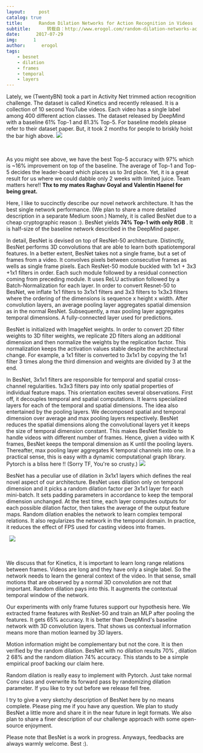 ```yaml
---
layout:     post
catalog: true
title:      Random Dilation Networks for Action Recognition in Videos
subtitle:      转载自：http://www.erogol.com/random-dilation-networks-action-recognition-videos/
date:      2017-07-29
img:      1
author:      erogol
tags:
    - besnet
    - dilation
    - frames
    - temporal
    - layers
---
```


Lately, we (TwentyBN) took a part in Activity Net trimmed action recognition challenge. The dataset is called Kinetics and recently released. It is a collection of 10 second YouTube videos. Each video has a single label among 400 different action classes. The dataset released by DeepMind with a baseline 61% Top-1 and 81.3% Top-5. For baseline models please refer to their dataset paper. But, it took 2 months for people to briskly hoist the bar high above. 
![](http://www.erogol.com/wp-content/uploads/2017/07/activitynbet2017.jpg)


 

As you might see above, we have the best Top-5 accuracy with 97% which is ~16% improvement on top of the baseline. The average of Top-1 and Top-5 decides the leader-board which places us to 3rd place. Yet, it is a great result for us where we could dabble only 2 weeks with limited juice. Team matters here!! **Thx to my mates Raghav Goyal and Valentin Haenel for being great.**

Here, I like to succinctly describe our novel network architecture. It has the best single network performance. (We plan to share a more detailed description in a separate Medium soon.) Namely, it is called BesNet due to a cheap cryptographic reason :). BesNet yields **74% Top-1 with only RGB** . It is half-size of the baseline network described in the DeepMind paper.

In detail, BesNet is devised on top of ResNet-50 architecture. Distinctly, BesNet performs 3D convolutions that are able to learn both spatiotemporal features. In a better extent, BesNet takes not a single frame, but a set of frames from a video. It convolves pixels between consecutive frames as wells as single frame pixels. Each ResNet-50 module buckled with 1x1 + 3x3 +1x1 filters in order. Each such module followed by a residual connection coming from preceding module. It uses ReLU activation followed by a Batch-Normalization for each layer. In order to convert Resnet-50 to BesNet, we inflate 1x1 filters to 3x1x1 filters and 3x3 filters to 1x3x3 filters where the ordering of the dimensions is sequence x height x width. After convolution layers, an average pooling layer aggregates spatial dimension as in the normal ResNet. Subsequently, a max pooling layer aggregates temporal dimensions. A fully-connected layer used for predictions. 

BesNet is initialized with ImageNet weights. In order to convert 2D filter weights to 3D filter weights, we replicate 2D filters along an additional dimension and then normalize the weights by the replication factor. This normalization keeps the activation values stable despite the architectural change. For example, a 1x1 filter is converted to 3x1x1 by copying the 1x1 filter 3 times along the third dimension and weights are divided by 3 at the end.

In BesNet, 3x1x1 filters are responsible for temporal and spatial cross-channel regularities. 1x3x3 filters pay into only spatial properties of individual feature maps. This orientation excites several observations. First off, it decouples temporal and spatial computations. It learns specialized layers for each of the temporal and spatial dimensions. The idea also entertained by the pooling layers. We decomposed spatial and temporal dimension over average and max pooling layers respectively. BesNet reduces the spatial dimensions along the convolutional layers yet it keeps the size of temporal dimension constant. This makes BesNet flexible to handle videos with different number of frames. Hence, given a video with K frames, BesNet keeps the temporal dimension as K until the pooling layers. Thereafter, max pooling layer aggregates K temporal channels into one. In a practical sense, this is easy with a dynamic computational graph library. Pytorch is a bliss here !! (Sorry TF, You're so crusty.)
![](http://www.erogol.com/wp-content/uploads/2017/07/besnet_module.png)


BesNet has a peculiar use of dilation in 3x1x1 layers which defines the real novel aspect of our architecture. BesNet uses dilation only on temporal dimension and it picks a random dilation factor per 3x1x1 layer for each mini-batch. It sets padding parameters in accordance to keep the temporal dimension unchanged. At the test time, each layer computes outputs for each possible dilation factor, then takes the average of the output feature maps. Random dilation enables the network to learn complex temporal relations. It also regularizes the network in the temporal domain. In practice, it reduces the effect of FPS used for casting videos into frames. 

 
![](http://www.erogol.com/wp-content/uploads/2017/07/1d-dilation.png)


 

We discuss that for Kinetics, it is important to learn long range relations between frames. Videos are long and they have only a single label. So the network needs to learn the general context of the video. In that sense, small motions that are observed by a normal 3D convolution are not that important. Random dilation pays into this. It augments the contextual temporal window of the network. 

Our experiments with only frame futures support our hypothesis here. We extracted frame features with ResNet-50 and train an MLP after pooling the features. It gets 65% accuracy. It is better than DeepMind's baseline network with 3D convolution layers. That shows us contextual information means more than motion learned by 3D layers. 

Motion information might be complementary but not the core. It is then verified by the random dilation. BesNet with no dilation results 70% , dilation 2 68% and the random dilation 74% accuracy. This stands to be a simple empirical proof backing our claim here. 

Random dilation is really easy to implement with Pytorch. Just take normal Conv class and overwrite its forward pass by randomizing dilation parameter. If you like to try out before we release fell free. 

I try to give a very sketchy description of BesNet here by no means complete. Please ping me if you have any question. We plan to study BesNet a little more and share it in the near future in legit formats. We also plan to share a finer description of our challenge approach with some open-source enjoyment. 

Please note that BesNet is a work in progress. Anyways, feedbacks are always warmly welcome. Best :). 

 
